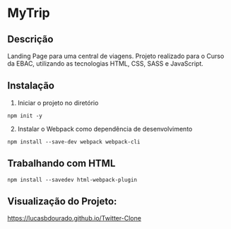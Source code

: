 # MyTrip

## Descrição
Landing Page para uma central de viagens. Projeto realizado para o Curso da EBAC, utilizando as tecnologias HTML, CSS, SASS e JavaScript.

## Instalação

1. Iniciar o projeto no diretório
```
npm init -y
```

2. Instalar o Webpack como dependência de desenvolvimento
```
npm install --save-dev webpack webpack-cli
```

## Trabalhando com HTML
```
npm install --savedev html-webpack-plugin
```

## Visualização do Projeto:

https://lucasbdourado.github.io/Twitter-Clone
